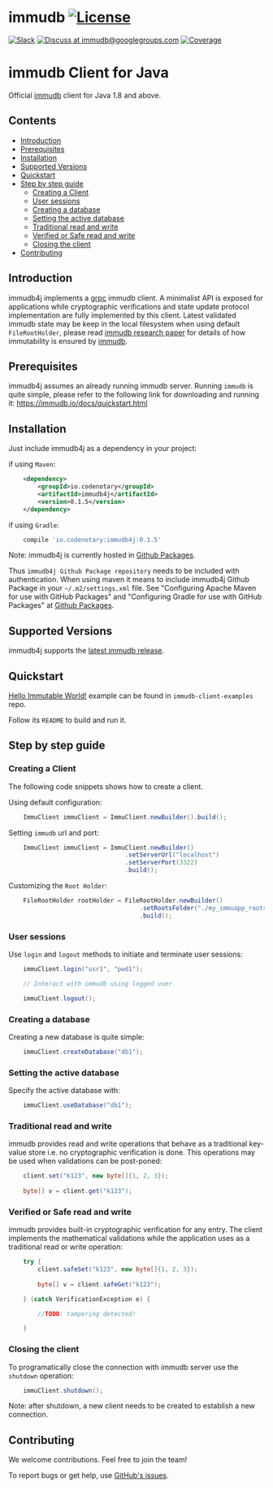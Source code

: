 # immudb [![License](https://img.shields.io/github/license/codenotary/immudb4j)](LICENSE)

[![Slack](https://img.shields.io/badge/join%20slack-%23immutability-brightgreen.svg)](https://slack.vchain.us/)
[![Discuss at immudb@googlegroups.com](https://img.shields.io/badge/discuss-immudb%40googlegroups.com-blue.svg)](https://groups.google.com/group/immudb)
[![Coverage](https://coveralls.io/repos/github/codenotary/immudb4j/badge.svg?branch=master)](https://coveralls.io/github/codenotary/immudb4j?branch=master)

# immudb Client for Java

Official [immudb] client for Java 1.8 and above.

[immudb]: https://grpc.io/


## Contents

- [Introduction](#introduction)
- [Prerequisites](#prerequisites)
- [Installation](#installation)
- [Supported Versions](#supported-versions)
- [Quickstart](#quickstart)
- [Step by step guide](#step-by-step-guide)
    * [Creating a Client](#creating-a-client)
    * [User sessions](#user-sessions)
    * [Creating a database](#creating-a-database)
    * [Setting the active database](#setting-the-active-database)
    * [Traditional read and write](#traditional-read-and-write)
    * [Verified or Safe read and write](#verified-or-safe-read-and-write)
    * [Closing the client](#creating-a-database)
- [Contributing](#contributing)

## Introduction

immudb4j implements a [grpc] immudb client. A minimalist API is exposed for applications while cryptographic
verifications and state update protocol implementation are fully implemented by this client.
Latest validated immudb state may be keep in the local filesystem when using default `FileRootHolder`,
please read [immudb research paper] for details of how immutability is ensured by [immudb].

[grpc]: https://grpc.io/
[immudb research paper]: https://immudb.io/
[immudb]: https://immudb.io/

## Prerequisites

immudb4j assumes an already running immudb server. Running `immudb` is quite simple, please refer to the
following link for downloading and running it: https://immudb.io/docs/quickstart.html

## Installation

Just include immudb4j as a dependency in your project:

if using `Maven`:
```xml
    <dependency>
        <groupId>io.codenotary</groupId>
        <artifactId>immudb4j</artifactId>
        <version>0.1.5</version>
    </dependency> 
```

if using `Gradle`:
```groovy
    compile 'io.codenotary:immudb4j:0.1.5'
```

Note: immudb4j is currently hosted in [Github Packages].

[Github Packages]: https://docs.github.com/en/packages

Thus `immudb4j Github Package repository` needs to be included with authentication.
When using maven it means to include immudb4j Github Package in your `~/.m2/settings.xml`
file. See "Configuring Apache Maven for use with GitHub Packages" 
and "Configuring Gradle for use with GitHub Packages" at [Github Packages].

## Supported Versions

immudb4j supports the [latest immudb release].

[latest immudb release]: https://github.com/codenotary/immudb/releases/tag/v0.7.0

## Quickstart

[Hello Immutable World!] example can be found in `immudb-client-examples` repo.

[Hello Immutable World!]: https://github.com/codenotary/immudb-client-examples/tree/master/java

Follow its `README` to build and run it.

## Step by step guide

### Creating a Client

The following code snippets shows how to create a client.

Using default configuration:
```java
    ImmuClient immuClient = ImmuClient.newBuilder().build();
```

Setting `immudb` url and port:
```java
    ImmuClient immuClient = ImmuClient.newBuilder()
                                .setServerUrl("localhost")
                                .setServerPort(3322)
                                .build();
```

Customizing the `Root Holder`:
```java
    FileRootHolder rootHolder = FileRootHolder.newBuilder()
                                    .setRootsFolder("./my_immuapp_roots")
                                    .build();
```

### User sessions

Use `login` and `logout` methods to initiate and terminate user sessions:

```java
    immuClient.login("usr1", "pwd1");

    // Interact with immudb using logged user

    immuClient.logout();
```

### Creating a database

Creating a new database is quite simple:

```java
    immuClient.createDatabase("db1");
```

### Setting the active database

Specify the active database with:

```java
    immuClient.useDatabase("db1");
```

### Traditional read and write

immudb provides read and write operations that behave as a traditional
key-value store i.e. no cryptographic verification is done. This operations
may be used when validations can be post-poned:

```java
    client.set("k123", new byte[]{1, 2, 3});
    
    byte[] v = client.get("k123");
```

### Verified or Safe read and write

immudb provides built-in cryptographic verification for any entry. The client
implements the mathematical validations while the application uses as a traditional
read or write operation:

```java
    try {
        client.safeSet("k123", new byte[]{1, 2, 3});
    
        byte[] v = client.safeGet("k123");

    } (catch VerificationException e) {

        //TODO: tampering detected!

    }
```

### Closing the client

To programatically close the connection with immudb server use the `shutdown` operation:
 
```java
    immuClient.shutdown();
```

Note: after shutdown, a new client needs to be created to establish a new connection.

## Contributing

We welcome contributions. Feel free to join the team!

To report bugs or get help, use [GitHub's issues].

[GitHub's issues]: https://github.com/codenotary/immudb4j/issues
